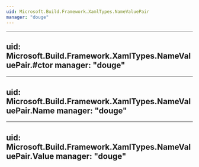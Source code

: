 ```yaml
---
uid: Microsoft.Build.Framework.XamlTypes.NameValuePair
manager: "douge"
---
```


---
uid: Microsoft.Build.Framework.XamlTypes.NameValuePair.#ctor
manager: "douge"
---

---
uid: Microsoft.Build.Framework.XamlTypes.NameValuePair.Name
manager: "douge"
---

---
uid: Microsoft.Build.Framework.XamlTypes.NameValuePair.Value
manager: "douge"
---
